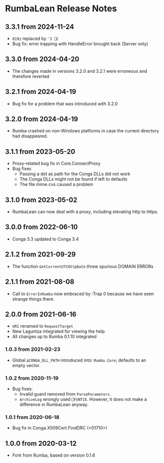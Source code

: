 # RumbaLean Release Notes


## 3.3.1 from 2024-11-24

 * `819⌶` replaced by `¯3 ⎕C`
 * Bug fix: error trapping with HandleError brought back (Server only)

## 3.3.0 from 2024-04-20

  * The changes made in versions 3.2.0 and 3.2.1 were erroneous and therefore reverted

## 3.2.1 from 2024-04-19

  * Bug fix for a problem that was introduced with 3.2.0

## 3.2.0 from 2024-04-19

  * Rumba crashed on non-Windows platforms in case the current directory had disappeared.

## 3.1.1 from 2023-05-20

  * Proxy-related bug fix in Core.ConnectProxy
  * Bug fixes
    * Passing a dot as path for the Conga DLLs did not work
    * The Conga DLLs might not be found if left to defaults
    * The file mime.cvs caused a problem

## 3.1.0 from 2023-05-02

* RumbaLean can now deal with a proxy, including elevating http to https.

## 3.0.0 from 2022-06-10

* Conga 3.3 updated to Conga 3.4

## 2.1.2 from 2021-09-29

* The function `GetCurrentUTCHttpDate` threw spurious DOMAIN ERRORs

## 2.1.1 from 2021-08-08

* Call to `ErrorInRumba` now embraced by :Trap 0 because we have seen strange things there.

## 2.0.0 from 2021-06-16

* `URI` renamed to `RequestTarget`
* New Laguntza integrated for viewing the help
* All changes up to Rumba 0.1.10 integrated

### 1.0.3 from 2021-02-23
* Global `∆CONGA_DLL_PATH` introduced into: `Rumba.Core`; defaults to an empty vector.


### 1.0.2 from 2020-11-19

* Bug fixes:
  * Invalid guard removed from `ParseParameters`.
  * `ArchiveLog` wrongly used `⎕FUNTIE`. However, it does not make a difference in RumbaLean anyway.


### 1.0.1 from 2020-06-18

* Bug fix in Conga.X509Cert.FindDRC  (<01710>)

## 1.0.0 from 2020-03-12

* Fork from Rumba, based on version 0.1.6

